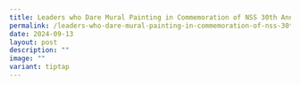 ```yaml
---
title: Leaders who Dare Mural Painting in Commemoration of NSS 30th Anniversary
permalink: /leaders-who-dare-mural-painting-in-commemoration-of-nss-30th-anniversary/
date: 2024-09-13
layout: post
description: ""
image: ""
variant: tiptap
---
```

